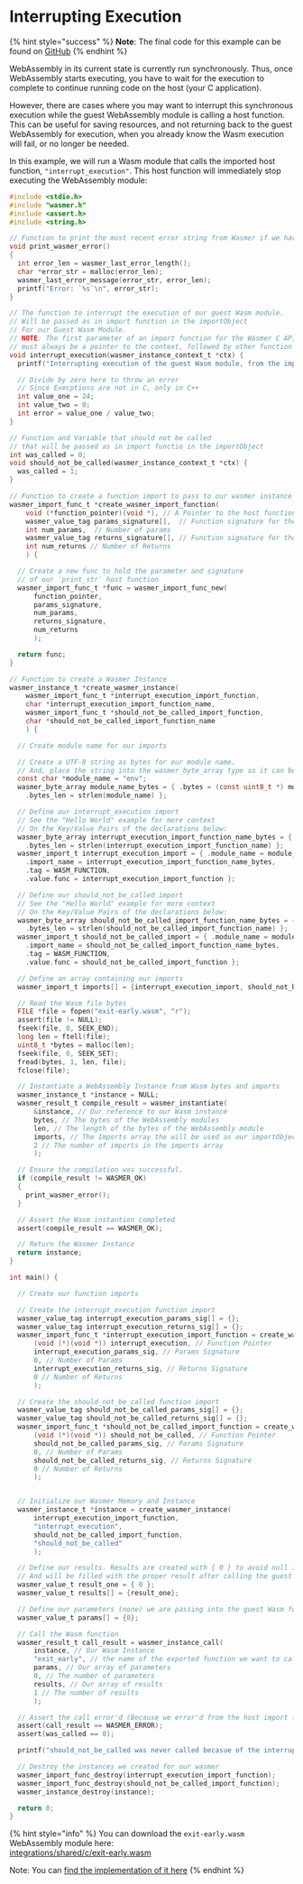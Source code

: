 # Interrupting Execution

{% hint style="success" %}
**Note**: The final code for this example can be found on [GitHub](https://github.com/wasmerio/docs.wasmer.io/tree/master/docs/runtime/c-integration/examples/exit-early)
{% endhint %}

WebAssembly in its current state is currently run synchronously. Thus, once WebAssembly starts executing, you have to wait for the execution to complete to continue running code on the host \(your C application\).

However, there are cases where you may want to interrupt this synchronous execution while the guest WebAssembly module is calling a host function. This can be useful for saving resources, and not returning back to the guest WebAssembly for execution, when you already know the Wasm execution will fail, or no longer be needed.

In this example, we will run a Wasm module that calls the imported host function, `"interrupt_execution"`. This host function will immediately stop executing the WebAssembly module:

```c
#include <stdio.h>
#include "wasmer.h"
#include <assert.h>
#include <string.h>

// Function to print the most recent error string from Wasmer if we have them
void print_wasmer_error()
{
  int error_len = wasmer_last_error_length();
  char *error_str = malloc(error_len);
  wasmer_last_error_message(error_str, error_len);
  printf("Error: `%s`\n", error_str);
}

// The function to interrupt the execution of our guest Wasm module.
// Will be passed as in import function in the importObject
// For our Guest Wasm Module.
// NOTE: The first parameter of an import function for the Wasmer C API
// must always be a pointer to the context, followed by other function parameters.
void interrupt_execution(wasmer_instance_context_t *ctx) {
  printf("Interrupting execution of the guest Wasm module, from the imported host function ...\n");

  // Divide by zero here to throw an error
  // Since Execptions are not in C, only in C++
  int value_one = 24;
  int value_two = 0;
  int error = value_one / value_two;
}

// Function and Variable that should not be called
// that will be passed as in import functio in the importObject
int was_called = 0;
void should_not_be_called(wasmer_instance_context_t *ctx) {
  was_called = 1;
}

// Function to create a function import to pass to our wasmer instance
wasmer_import_func_t *create_wasmer_import_function(
    void (*function_pointer)(void *), // A Pointer to the host functiono
    wasmer_value_tag params_signature[],  // Function signature for the function params
    int num_params,  // Number of params
    wasmer_value_tag returns_signature[], // Function signature for the function returns 
    int num_returns // Number of Returns
    ) {

  // Create a new func to hold the parameter and signature
  // of our `print_str` host function
  wasmer_import_func_t *func = wasmer_import_func_new(
      function_pointer, 
      params_signature, 
      num_params, 
      returns_signature, 
      num_returns
      );

  return func;
}

// Function to create a Wasmer Instance
wasmer_instance_t *create_wasmer_instance(
    wasmer_import_func_t *interrupt_execution_import_function,  
    char *interrupt_execution_import_function_name,
    wasmer_import_func_t *should_not_be_called_import_function,  
    char *should_not_be_called_import_function_name
    ) {

  // Create module name for our imports

  // Create a UTF-8 string as bytes for our module name. 
  // And, place the string into the wasmer_byte_array type so it can be used by our guest Wasm instance.
  const char *module_name = "env";
  wasmer_byte_array module_name_bytes = { .bytes = (const uint8_t *) module_name,
    .bytes_len = strlen(module_name) };

  // Define our interrupt_execution import
  // See the "Hello World" example for more context
  // On the Key/Value Pairs of the declarations below:
  wasmer_byte_array interrupt_execution_import_function_name_bytes = { .bytes = (const uint8_t *) interrupt_execution_import_function_name,
    .bytes_len = strlen(interrupt_execution_import_function_name) };
  wasmer_import_t interrupt_execution_import = { .module_name = module_name_bytes,
    .import_name = interrupt_execution_import_function_name_bytes,
    .tag = WASM_FUNCTION,
    .value.func = interrupt_execution_import_function };

  // Define our should_not_be_called import
  // See the "Hello World" example for more context
  // On the Key/Value Pairs of the declarations below:
  wasmer_byte_array should_not_be_called_import_function_name_bytes = { .bytes = (const uint8_t *) should_not_be_called_import_function_name,
    .bytes_len = strlen(should_not_be_called_import_function_name) };
  wasmer_import_t should_not_be_called_import = { .module_name = module_name_bytes,
    .import_name = should_not_be_called_import_function_name_bytes,
    .tag = WASM_FUNCTION,
    .value.func = should_not_be_called_import_function };

  // Define an array containing our imports
  wasmer_import_t imports[] = {interrupt_execution_import, should_not_be_called_import};

  // Read the Wasm file bytes
  FILE *file = fopen("exit-early.wasm", "r");
  assert(file != NULL);
  fseek(file, 0, SEEK_END);
  long len = ftell(file);
  uint8_t *bytes = malloc(len);
  fseek(file, 0, SEEK_SET);
  fread(bytes, 1, len, file);
  fclose(file);

  // Instantiate a WebAssembly Instance from Wasm bytes and imports
  wasmer_instance_t *instance = NULL;
  wasmer_result_t compile_result = wasmer_instantiate(
      &instance, // Our reference to our Wasm instance 
      bytes, // The bytes of the WebAssembly modules
      len, // The length of the bytes of the WebAssembly module
      imports, // The Imports array the will be used as our importObject
      2 // The number of imports in the imports array
      );

  // Ensure the compilation was successful.
  if (compile_result != WASMER_OK)
  {
    print_wasmer_error();
  }

  // Assert the Wasm instantion completed
  assert(compile_result == WASMER_OK);

  // Return the Wasmer Instance
  return instance;
}

int main() {

  // Create our function imports

  // Create the interrupt_execution function import
  wasmer_value_tag interrupt_execution_params_sig[] = {};
  wasmer_value_tag interrupt_execution_returns_sig[] = {};
  wasmer_import_func_t *interrupt_execution_import_function = create_wasmer_import_function(
      (void (*)(void *)) interrupt_execution, // Function Pointer
      interrupt_execution_params_sig, // Params Signature
      0, // Number of Params
      interrupt_execution_returns_sig, // Returns Signature
      0 // Number of Returns
      );

  // Create the should_not_be_called function import
  wasmer_value_tag should_not_be_called_params_sig[] = {};
  wasmer_value_tag should_not_be_called_returns_sig[] = {};
  wasmer_import_func_t *should_not_be_called_import_function = create_wasmer_import_function(
      (void (*)(void *)) should_not_be_called, // Function Pointer
      should_not_be_called_params_sig, // Params Signature
      0, // Number of Params
      should_not_be_called_returns_sig, // Returns Signature
      0 // Number of Returns
      );


  // Initialize our Wasmer Memory and Instance
  wasmer_instance_t *instance = create_wasmer_instance(
      interrupt_execution_import_function,
      "interrupt_execution",
      should_not_be_called_import_function,
      "should_not_be_called"
      );

  // Define our results. Results are created with { 0 } to avoid null issues,
  // And will be filled with the proper result after calling the guest Wasm function.
  wasmer_value_t result_one = { 0 };
  wasmer_value_t results[] = {result_one};

  // Define our parameters (none) we are passing into the guest Wasm function call.
  wasmer_value_t params[] = {0};

  // Call the Wasm function
  wasmer_result_t call_result = wasmer_instance_call(
      instance, // Our Wasm Instance
      "exit_early", // the name of the exported function we want to call on the guest Wasm module
      params, // Our array of parameters
      0, // The number of parameters
      results, // Our array of results
      1 // The number of results
      );

  // Assert the call error'd (Because we error'd from the host import function)
  assert(call_result == WASMER_ERROR);
  assert(was_called == 0);

  printf("should_not_be_called was never called becasue of the interruption of execution!\nSuccess!\n");

  // Destroy the instances we created for our wasmer
  wasmer_import_func_destroy(interrupt_execution_import_function);
  wasmer_import_func_destroy(should_not_be_called_import_function);
  wasmer_instance_destroy(instance);

  return 0;
}
```

{% hint style="info" %}
You can download the `exit-early.wasm` WebAssembly module here:  
[integrations/shared/c/exit-early.wasm](https://github.com/wasmerio/docs.wasmer.io/raw/master/integrations/shared/c/exit-early.wasm)

Note: You can [find the implementation of it here](https://github.com/wasmerio/docs.wasmer.io/blob/master/integrations/shared/c/exit-early.c)
{% endhint %}


